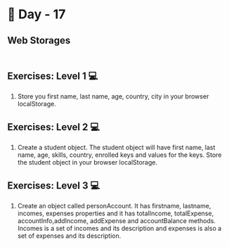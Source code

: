 # 🔖 Day - 17

##  Web Storages<br><br>

## Exercises: Level 1 💻

1. Store you first name, last name, age, country, city in your browser localStorage.


## Exercises: Level 2 💻

1. Create a student object. The student object will have first name, last name, age, skills, country, enrolled keys and values for the keys. Store the student object in your browser localStorage.


## Exercises: Level 3 💻

1. Create an object called personAccount. It has firstname, lastname, incomes, expenses properties and it has totalIncome, totalExpense, accountInfo,addIncome, addExpense and accountBalance methods. Incomes is a set of incomes and its description and expenses is also a set of expenses and its description.
